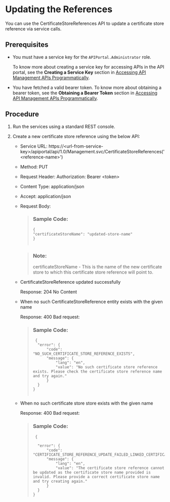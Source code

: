 <!-- loioe2a9ec49afdc4087b5fdcd768550a7ed -->

# Updating the References

You can use the CertificateStoreReferences API to update a certificate store reference via service calls.



<a name="loioe2a9ec49afdc4087b5fdcd768550a7ed__prereq_lmj_lkg_rz"/>

## Prerequisites

-   You must have a service key for the `APIPortal.Administrator` role.

    To know more about creating a service key for accessing APIs in the API portal, see the **Creating a Service Key** section in [Accessing API Management APIs Programmatically](../accessing-api-management-apis-programmatically-24a2c37.md).

-   You have fetched a valid bearer token. To know more about obtaining a bearer token, see the **Obtaining a Bearer Token** section in [Accessing API Management APIs Programmatically](../accessing-api-management-apis-programmatically-24a2c37.md).



<a name="loioe2a9ec49afdc4087b5fdcd768550a7ed__steps_xzq_hr4_dmb"/>

## Procedure

1.  Run the services using a standard REST console.

2.  Create a new certificate store reference using the below API:

    -   Service URL: https://<url-from-service-key\>/apiportal/api/1.0/Management.svc/CertificateStoreReferences\('<reference-name\>'\)
    -   Method: PUT
    -   Request Header: Authorization: Bearer <token\>
    -   Content Type: application/json
    -   Accept: application/json
    -   Request Body:

        > ### Sample Code:  
        > ```
        > {
        > "certificateStoreName": "updated-store-name"
        > }								
        > 							
        > ```

        > ### Note:  
        > certificateStoreName - This is the name of the new certificate store to which this certificate store reference will point to.


    -   CertificateStoreReference updated successfully

        Response: 204 No Content

    -   When no such CertificateStoreReference entity exists with the given name

        Response: 400 Bad request:

        > ### Sample Code:  
        > ```
        >  {
        > 	"error": {
        > 		"code": "NO_SUCH_CERTIFICATE_STORE_REFERENCE_EXISTS",
        > 		"message": {
        > 			"lang": "en",
        > 			"value": "No such certificate store reference exists. Please check the certificate store reference name and try again."
        > 		}
        > 	}
        > }
        > 	
        > ```

    -   When no such certificate store store exists with the given name

        Response: 400 Bad request:

        > ### Sample Code:  
        > ```
        >  {
        > 
        > 	"error": {
        > 		"code": "CERTIFICATE_STORE_REFERENCE_UPDATE_FAILED_LINKED_CERTIFICATE_STORE_VALIDATION_ERROR",
        > 		"message": {
        > 			"lang": "en",
        > 			"value": "The certificate store reference cannot be updated as the certificate store name provided is invalid. Please provide a correct certificate store name and try creating again."
        > 		}
        > 	}
        > }
        > ```



